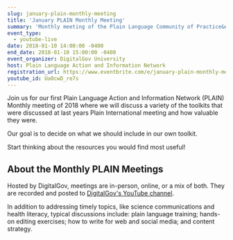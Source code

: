 ```yaml
---
slug: january-plain-monthly-meeting
title: 'January PLAIN Monthly Meeting'
summary: 'Monthly meeting of the Plain Language Community of Practice&#46;'
event_type:
  - youtube-live
date: 2018-01-10 14:00:00 -0400
end_date: 2018-01-10 15:00:00 -0400
event_organizer: DigitalGov University
host: Plain Language Action and Information Network
registration_url: https://www.eventbrite.com/e/january-plain-monthly-meeting-registration-41577411156
youtube_id: Ua0cwD_re7s
---
```


Join us for our first Plain Language Action and Information Network (PLAIN) Monthly meeting of 2018 where we will discuss a variety of the toolkits that were discussed at last years Plain International meeting and how valuable they were.

Our goal is to decide on what we should include in our own toolkit.

Start thinking about the resources you would find most useful!


## About the Monthly PLAIN Meetings

Hosted by DigitalGov, meetings are in-person, online, or a mix of both. They are recorded and posted to [DigitalGov's YouTube channel](https://www.youtube.com/c/digitalgov).

In addition to addressing timely topics, like science communications and health literacy, typical discussions include: plain language training; hands-on editing exercises; how to write for web and social media; and content strategy.
